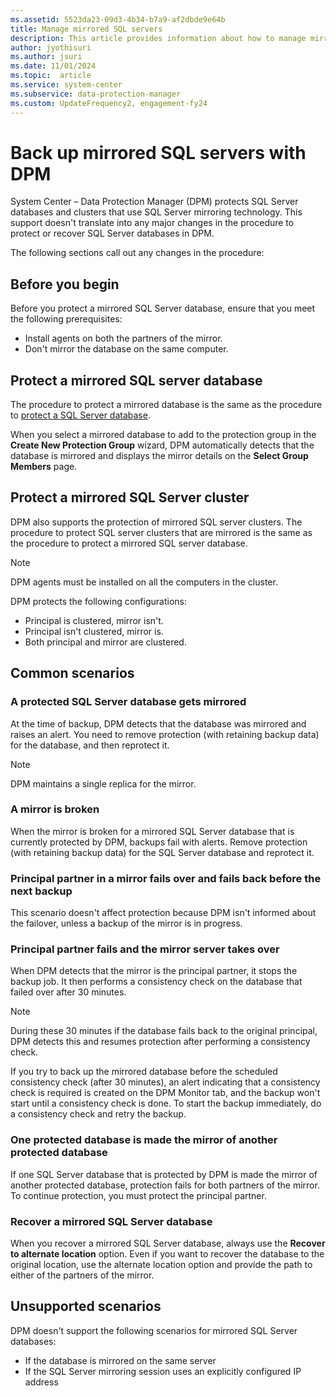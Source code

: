 ```yaml
---
ms.assetid: 5523da23-09d3-4b34-b7a9-af2dbde9e64b
title: Manage mirrored SQL servers
description: This article provides information about how to manage mirrored SQL servers in System Center DPM.
author: jyothisuri
ms.author: jsuri
ms.date: 11/01/2024
ms.topic:  article
ms.service: system-center
ms.subservice: data-protection-manager
ms.custom: UpdateFrequency2, engagement-fy24
---
```


# Back up mirrored SQL servers with DPM

System Center – Data Protection Manager (DPM) protects SQL Server databases and clusters that use SQL Server mirroring technology. This support doesn't translate into any major changes in the procedure to protect or recover SQL Server databases in DPM.

The following sections call out any changes in the procedure:

## Before you begin

Before you protect a mirrored SQL Server database, ensure that you meet the following prerequisites:

- Install agents on both the partners of the mirror.
- Don't mirror the database on the same computer.

## Protect a mirrored SQL server database

The procedure to protect a mirrored database is the same as the procedure to [protect a SQL Server database](back-up-sql-server.md).

When you select a mirrored database to add to the protection group in the  **Create New Protection Group** wizard, DPM automatically detects that the database is mirrored and displays the mirror details on the **Select Group Members** page.

## Protect a mirrored SQL Server cluster

DPM also supports the protection of mirrored SQL server clusters. The procedure to protect SQL server clusters that are mirrored is the same as the procedure to protect a mirrored SQL server database.

> [!NOTE]
> DPM agents must be installed on all the computers in the cluster.

DPM protects the following configurations:

- Principal is clustered, mirror isn't.
- Principal isn't clustered, mirror is.
- Both principal and mirror are clustered.

## Common scenarios

### A protected SQL Server database gets mirrored

At the time of backup, DPM detects that the database was mirrored and raises an alert. You need to remove protection (with retaining backup data) for the database, and then reprotect it.

> [!NOTE]
> DPM maintains a single replica for the mirror.

### A mirror is broken

When the mirror is broken for a mirrored SQL Server database that is currently protected by DPM, backups fail with alerts. Remove protection (with retaining backup data) for the SQL Server database and reprotect it.

### Principal partner in a mirror fails over and fails back before the next backup

This scenario doesn't affect protection because DPM isn't informed about the failover, unless a backup of the mirror is in progress.

### Principal partner fails and the mirror server takes over

When DPM detects that the mirror is the principal partner, it stops the backup job. It then performs a consistency check on the database that failed over after 30 minutes.

> [!NOTE]
> During these 30 minutes if the database fails back to the original principal, DPM detects this and resumes protection after performing a consistency check.

If you try to back up the mirrored database before the scheduled consistency check (after 30 minutes), an alert indicating that a consistency check is required is created on the DPM Monitor tab, and the backup won't start until a consistency check is done. To start the backup immediately, do a consistency check and retry the backup.

### One protected database is made the mirror of another protected database

If one SQL Server database that is protected by DPM is made the mirror of another protected database, protection  fails for both partners of the mirror. To continue protection, you must protect the principal partner.

### Recover a mirrored SQL Server database

When you recover a mirrored SQL Server database, always use the  **Recover to alternate location**  option. Even if you want to recover the database to the original location, use the alternate location option and provide the path to either of the partners of the mirror.

## Unsupported scenarios

DPM doesn't support the following scenarios for mirrored SQL Server databases:

- If the database is mirrored on the same server
- If the SQL Server mirroring session uses an explicitly configured IP address
